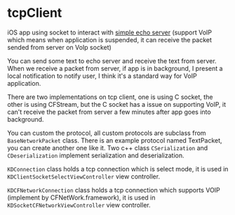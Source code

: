 tcpClient
=========

iOS app using socket to interact with [simple echo server](https://github.com/kudocc/simpleServer) (support VoIP which means when application is suspended, it can receive the packet sended from server on VoIp socket)

You can send some text to echo server and receive the text from server. When we receive a packet from server, if app is in background, I present a local notification to notify user, I think it's a standard way for VoIP application.

There are two implementations on tcp client, one is using C socket, the other is using CFStream, but the C socket has a issue on supporting VoIP, it can't receive the packet from server a few minutes after app goes into background.

You can custom the protocol, all custom protocols are subclass from `BaseNetworkPacket` class. There is an example protocol named TextPacket, you can create another one like it. Two c++ class `CSerialization` and `CDeserialization` implement serialization and deserialization.

`KDConnection` class holds a tcp connection which is select mode, it is used in `KDClientSocketSelectViewController` view controller.

`KDCFNetworkConnection` class holds a tcp connection which supports VOIP (implement by CFNetWork.framework), it is used in `KDSocketCFNetworkViewController` view controller.
